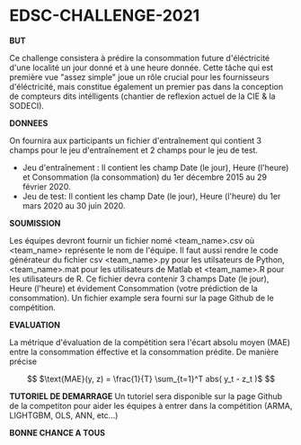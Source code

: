 # EDSC-CHALLENGE-2021

**BUT**

Ce challenge consistera à prédire la consommation future d'éléctricité d'une localité un jour donné et à une heure donnée. Cette tâche qui est première vue "assez simple" joue un rôle crucial pour les fournisseurs d'éléctricité, mais constitue également un premier pas dans la conception de compteurs dits intélligents (chantier de reflexion actuel de la CIE & la SODECI).

**DONNEES**

On fournira aux participants un fichier d'entraînement qui contient 3 champs pour le jeu d'entraînement et 2 champs pour le jeu de test.
- Jeu d'entraînement : Il contient les champ Date (le jour), Heure (l'heure) et Consommation (la consommation) du 1er décembre 2015 au 29 février 2020.
- Jeu de test: Il contient les champ Date (le jour), Heure (l'heure) du 1er mars 2020 au 30 juin 2020.

**SOUMISSION**

Les équipes devront fournir un fichier nomé <team_name>.csv où <team_name> représente le nom de l'équipe. Il faut aussi rendre le code générateur du fichier csv <team_name>.py pour les utilsateurs de Python, <team_name>.mat pour les utilisateurs de Matlab et <team_name>.R pour les utilisateurs de R. Ce fichier devra contenir 3 champs Date (le jour), Heure (l'heure) et évidement Consommation (votre prédiction de la consommation). Un fichier example sera fourni sur la page Github de le compétition.

**EVALUATION**

La métrique d'évaluation de la compétition sera l'écart absolu moyen (MAE) entre la consommation éffective et la consommation prédite. De manière précise
```math
 $\text{MAE}(y, z) = \frac{1}{T} \sum_{t=1}^T abs( y_t - z_t )$ 
```

**TUTORIEL DE DEMARRAGE**
Un tutoriel sera disponible sur la page Github de la competiton pour aider les équipes à entrer dans la compétition (ARMA, LIGHTGBM, OLS, ANN, etc...)

**BONNE CHANCE A TOUS**
